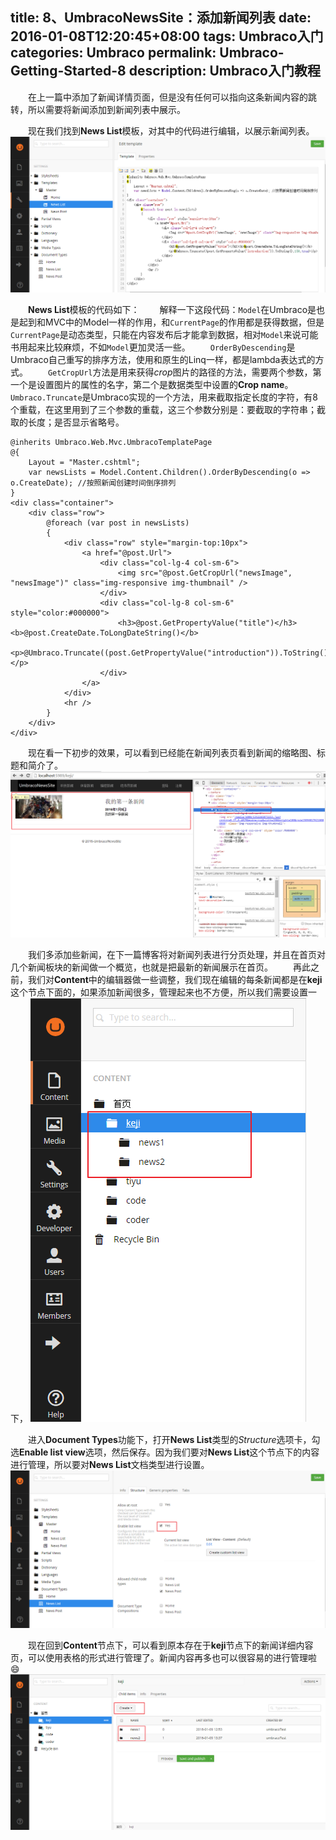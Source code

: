 title: 8、UmbracoNewsSite：添加新闻列表
date: 2016-01-08T12:20:45+08:00
tags: Umbraco入门
categories: Umbraco
permalink: Umbraco-Getting-Started-8
description: Umbraco入门教程
---
　　在上一篇中添加了新闻详情页面，但是没有任何可以指向这条新闻内容的跳转，所以需要将新闻添加到新闻列表中展示。

　　现在我们找到**News List**模板，对其中的代码进行编辑，以展示新闻列表。<!--more-->
![](/image/umbraco/backoffice49.png)

　　**News List**模板的代码如下：
　　解释一下这段代码：`Model`在Umbraco是也是起到和MVC中的Model一样的作用，和`CurrentPage`的作用都是获得数据，但是`CurrentPage`是动态类型，只能在内容发布后才能拿到数据，相对`Model`来说可能书用起来比较麻烦，不如`Model`更加灵活一些。
　　`OrderByDescending`是Umbraco自己重写的排序方法，使用和原生的Linq一样，都是lambda表达式的方式。
　　`GetCropUrl`方法是用来获得*crop*图片的路径的方法，需要两个参数，第一个是设置图片的属性的名字，第二个是数据类型中设置的**Crop name**。
　　`Umbraco.Truncate`是Umbraco实现的一个方法，用来截取指定长度的字符，有8个重载，在这里用到了三个参数的重载，这三个参数分别是：要截取的字符串；截取的长度；是否显示省略号。
```
@inherits Umbraco.Web.Mvc.UmbracoTemplatePage
@{
    Layout = "Master.cshtml";
    var newsLists = Model.Content.Children().OrderByDescending(o => o.CreateDate); //按照新闻创建时间倒序排列
}
<div class="container">
    <div class="row">
        @foreach (var post in newsLists)
        {
            <div class="row" style="margin-top:10px">
                <a href="@post.Url">
                    <div class="col-lg-4 col-sm-6">
                        <img src="@post.GetCropUrl("newsImage", "newsImage")" class="img-responsive img-thumbnail" />
                    </div>
                    <div class="col-lg-8 col-sm-6" style="color:#000000">
                        <h3>@post.GetPropertyValue("title")</h3><b>@post.CreateDate.ToLongDateString()</b>
                        <p>@Umbraco.Truncate((post.GetPropertyValue("introduction")).ToString(),150,true)</p>
                    </div>
                </a>
            </div>
            <hr />
        }
    </div>
</div>
```

　　现在看一下初步的效果，可以看到已经能在新闻列表页看到新闻的缩略图、标题和简介了。
![](/image/umbraco/backoffice50.png)

　　我们多添加些新闻，在下一篇博客将对新闻列表进行分页处理，并且在首页对几个新闻板块的新闻做一个概览，也就是把最新的新闻展示在首页。
　　再此之前，我们对**Content**中的编辑器做一些调整，我们现在编辑的每条新闻都是在**keji**这个节点下面的，如果添加新闻很多，管理起来也不方便，所以我们需要设置一下，
![](/image/umbraco/backoffice51.png)

　　进入**Document Types**功能下，打开**News List**类型的*Structure*选项卡，勾选**Enable list view**选项，然后保存。因为我们要对**News List**这个节点下的内容进行管理，所以要对**News List**文档类型进行设置。
![](/image/umbraco/backoffice52.png)

　　现在回到**Content**节点下，可以看到原本存在于**keji**节点下的新闻详细内容页，可以使用表格的形式进行管理了。新闻内容再多也可以很容易的进行管理啦😄
![](/image/umbraco/backoffice53.png)
